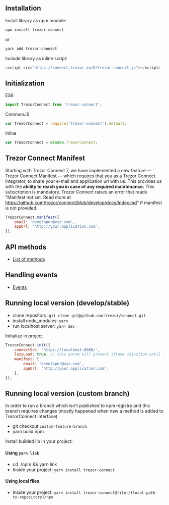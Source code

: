 ## Installation

Install library as npm module:

```javascript
npm install trezor-connect
```

or

```javascript
yarn add trezor-connect
```

Include library as inline script:

```javascript
<script src="https://connect.trezor.io/8/trezor-connect.js"></script>
```

## Initialization

ES6

```javascript
import TrezorConnect from 'trezor-connect';
```

CommonJS

```javascript
var TrezorConnect = require('trezor-connect').default;
```

Inline

```javascript
var TrezorConnect = window.TrezorConnect;
```

## Trezor Connect Manifest

Starting with Trezor Connect 7, we have implemented a new feature — Trezor Connect Manifest — which requires that you as a Trezor Connect integrator, to share your e-mail and application url with us.
This provides us with the **ability to reach you in case of any required maintenance.**
This subscription is mandatory. Trezor Connect raises an error that reads "Manifest not set. Read more at https://github.com/trezor/connect/blob/develop/docs/index.md" if manifest is not provided.

```javascript
TrezorConnect.manifest({
    email: 'developer@xyz.com',
    appUrl: 'http://your.application.com',
});
```

## API methods

-   [List of methods](methods.md)

## Handling events

-   [Events](events.md)

## Running local version (develop/stable)

-   clone repository: `git clone git@github.com:trezor/connect.git`
-   install node_modules: `yarn`
-   run localhost server: `yarn dev`

Initialize in project

```javascript
TrezorConnect.init({
    connectSrc: 'https://localhost:8088/',
    lazyLoad: true, // this param will prevent iframe injection until TrezorConnect.method will be called
    manifest: {
        email: 'developer@xyz.com',
        appUrl: 'http://your.application.com',
    },
});
```

## Running local version (custom branch)

In order to run a branch which isn't published to npm registry and this branch requires changes (mostly happened when new a method is added to TrezorConnect interface)

-   git checkout `custom-feature-branch`
-   yarn build:npm

Install builded lib in your project:

#### Using `yarn link`

-   cd ./npm && yarn link
-   Inside your project: `yarn install trezor-connect`

#### Using local files

-   Inside your project: `yarn install trezor-connect@file:/[local-path-to-repository]/npm`
